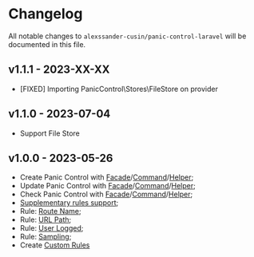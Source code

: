 # Changelog

All notable changes to `alexssander-cusin/panic-control-laravel` will be documented in this file.

## v1.1.1 - 2023-XX-XX
- [FIXED] Importing PanicControl\Stores\FileStore on provider

## v1.1.0 - 2023-07-04
- Support File Store

## v1.0.0 - 2023-05-26

- Create Panic Control with [Facade]/[Command]/[Helper];
- Update Panic Control with [Facade]/[Command]/[Helper];
- Check Panic Control with [Facade]/[Command]/[Helper];
- [Supplementary rules support](https://github.com/alexssander-cusin/panic-control-laravel#rules);
- Rule: [Route Name](https://github.com/alexssander-cusin/panic-control-laravel#route-name);
- Rule: [URL Path](https://github.com/alexssander-cusin/panic-control-laravel#url-path);
- Rule: [User Logged](https://github.com/alexssander-cusin/panic-control-laravel#user-logged);
- Rule: [Sampling](https://github.com/alexssander-cusin/panic-control-laravel#sampling);
- Create [Custom Rules](https://github.com/alexssander-cusin/panic-control-laravel#custom-rules)

[Facade]: https://github.com/alexssander-cusin/panic-control-laravel#facade
[Helper]: https://github.com/alexssander-cusin/panic-control-laravel#helper
[Command]: https://github.com/alexssander-cusin/panic-control-laravel#command
